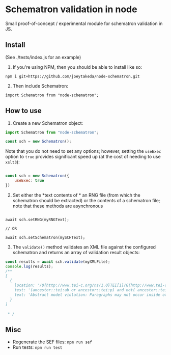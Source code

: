 # Schematron validation in node

Small proof-of-concept / experimental module for schematron validation in JS.

## Install

(See ./tests/index.js for an example)

1. If you're using NPM, then you should be able to install like so:

```
npm i git+https://github.com/joeytakeda/node-schematron.git

```

2. Then include Schematron:

```
import Schematron from "node-schematron";

```

## How to use

1. Create a new Schematron object:

```js
import Schematron from "node-schematron";

const sch = new Schematron();

```
Note that you do not need to set any options; however, setting the `useExec` option to `true` provides significant speed up (at the cost of needing to use `xslt3`):

```js

const sch = new Schematron({
    useExec: true
})

```

2. Set either the *text contents of * an RNG file (from which the schematron should be extracted) or the contents of a schematron file; note that these methods are asynchronous


```

await sch.setRNG(myRNGText);

// OR

await sch.setSchematron(mySCHText);
```

3. The `validate()` method validates an XML file against the configured schematron and returns an array of validation result objects:

```js
const results = await sch.validate(myXMLFile);
console.log(results);
/**
[
  {
    location: '/Q{http://www.tei-c.org/ns/1.0}TEI[1]/Q{http://www.tei-c.org/ns/1.0}text[1]/Q{http://www.tei-c.org/ns/1.0}body[1]/Q{http://www.tei-c.org/ns/1.0}p[1]/Q{http://www.tei-c.org/ns/1.0}p[1]',
    test: '(ancestor::tei:ab or ancestor::tei:p) and not( ancestor::tei:floatingText |parent::tei:exemplum |parent::tei:item |parent::tei:note |parent::tei:q |parent::tei:quote |parent::tei:remarks |parent::tei:said |parent::tei:sp |parent::tei:stage |parent::tei:cell |parent::tei:figure )',
    text: 'Abstract model violation: Paragraphs may not occur inside other paragraphs or ab elements.'
  }
] 
  
 * /

```

## Misc

* Regenerate the SEF files: `npm run sef` 
* Run tests: `npm run test`